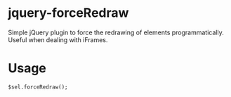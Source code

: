 jquery-forceRedraw
==================

Simple jQuery plugin to force the redrawing of elements programmatically. Useful when dealing with iFrames.


Usage
=====
    $sel.forceRedraw();
